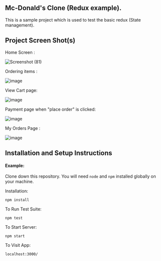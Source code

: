 ## Mc-Donald's Clone (Redux example).

This is a sample project which is used to test the basic redux (State management).

## Project Screen Shot(s)

Home Screen :

![Screenshot (81)](https://user-images.githubusercontent.com/46348137/180615516-e0825a72-25e8-4f49-b060-efaab3b39b4e.png)

Ordering items : 

![image](https://user-images.githubusercontent.com/46348137/180615652-7593edd7-6d01-4cde-b472-d3fee9342923.png)

View Cart page: 

![image](https://user-images.githubusercontent.com/46348137/180615663-ff9f4a3c-577f-4dda-85ba-8d703c8c855e.png)

Payment page when "place order" is clicked: 

![image](https://user-images.githubusercontent.com/46348137/180615670-c5f77118-68c7-4b5a-8051-c0b48cd46ab4.png)

My Orders Page : 

![image](https://user-images.githubusercontent.com/46348137/180615673-9019b997-4bd3-442e-94a2-51b84ff7527d.png)

## Installation and Setup Instructions

#### Example:  

Clone down this repository. You will need `node` and `npm` installed globally on your machine.  

Installation:

`npm install`  

To Run Test Suite:  

`npm test`  

To Start Server:

`npm start`  

To Visit App:

`localhost:3000/`
